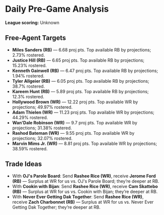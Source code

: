 # Daily Pre-Game Analysis
**League scoring:** Unknown

## Free-Agent Targets
- **Miles Sanders (RB)** — 6.68 proj pts. Top available RB by projections; 2.73% rostered.
- **Justice Hill (RB)** — 6.65 proj pts. Top available RB by projections; 15.23% rostered.
- **Kenneth Gainwell (RB)** — 6.47 proj pts. Top available RB by projections; 1.94% rostered.
- **Tyler Allgeier (RB)** — 6.05 proj pts. Top available RB by projections; 38.7% rostered.
- **Kareem Hunt (RB)** — 5.89 proj pts. Top available RB by projections; 12.3% rostered.
- **Hollywood Brown (WR)** — 12.22 proj pts. Top available WR by projections; 49.97% rostered.
- **Adam Thielen (WR)** — 11.23 proj pts. Top available WR by projections; 44.29% rostered.
- **Wan'Dale Robinson (WR)** — 9.7 proj pts. Top available WR by projections; 31.38% rostered.
- **Rashod Bateman (WR)** — 9.55 proj pts. Top available WR by projections; 32.07% rostered.
- **Marvin Mims Jr. (WR)** — 8.81 proj pts. Top available WR by projections; 38.59% rostered.

## Trade Ideas
- With **OJ's Parole Board**: Send **Rashee Rice (WR)**, receive **Jerome Ford (RB)** — Surplus at WR for us vs. OJ's Parole Board; they’re deeper at RB.
- With **Cookin with Bijan**: Send **Rashee Rice (WR)**, receive **Cam Skattebo (RB)** — Surplus at WR for us vs. Cookin with Bijan; they’re deeper at RB.
- With **Never Ever Getting Dak Together**: Send **Rashee Rice (WR)**, receive **Zach Charbonnet (RB)** — Surplus at WR for us vs. Never Ever Getting Dak Together; they’re deeper at RB.
